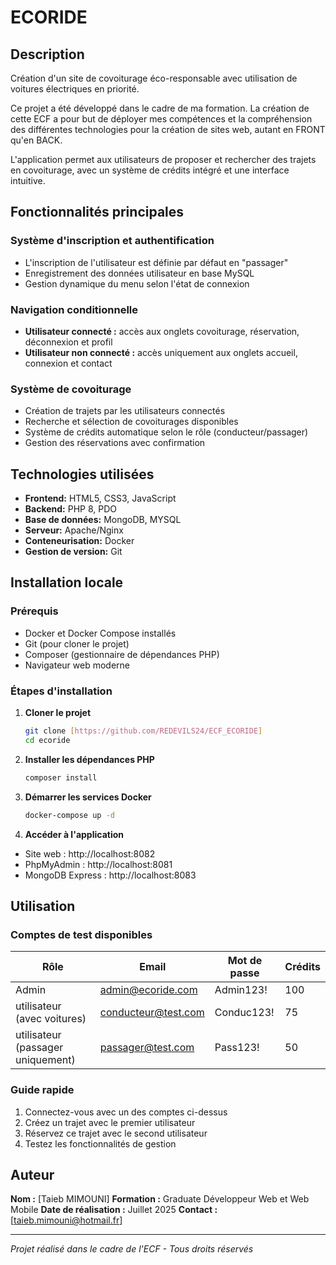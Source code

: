 # ECORIDE

## Description

Création d'un site de covoiturage éco-responsable avec utilisation de voitures électriques en priorité.

Ce projet a été développé dans le cadre de ma formation. La création de cette ECF a pour but de déployer mes compétences et la compréhension des différentes technologies pour la création de sites web, autant en FRONT qu'en BACK.

L'application permet aux utilisateurs de proposer et rechercher des trajets en covoiturage, avec un système de crédits intégré et une interface intuitive.

## Fonctionnalités principales

### Système d'inscription et authentification

- L'inscription de l'utilisateur est définie par défaut en "passager"
- Enregistrement des données utilisateur en base MySQL
- Gestion dynamique du menu selon l'état de connexion

### Navigation conditionnelle

- **Utilisateur connecté :** accès aux onglets covoiturage, réservation, déconnexion et profil
- **Utilisateur non connecté :** accès uniquement aux onglets accueil, connexion et contact

### Système de covoiturage

- Création de trajets par les utilisateurs connectés
- Recherche et sélection de covoiturages disponibles
- Système de crédits automatique selon le rôle (conducteur/passager)
- Gestion des réservations avec confirmation

## Technologies utilisées

- **Frontend:** HTML5, CSS3, JavaScript
- **Backend:** PHP 8, PDO
- **Base de données:** MongoDB, MYSQL
- **Serveur:** Apache/Nginx
- **Conteneurisation:** Docker
- **Gestion de version:** Git

## Installation locale

### Prérequis

- Docker et Docker Compose installés
- Git (pour cloner le projet)
- Composer (gestionnaire de dépendances PHP)
- Navigateur web moderne

### Étapes d'installation

1. **Cloner le projet**
   ```bash
   git clone [https://github.com/REDEVILS24/ECF_ECORIDE]
   cd ecoride
   ```
2. **Installer les dépendances PHP**
   ```bash
   composer install
   ```
3. **Démarrer les services Docker**
   ```bash
   docker-compose up -d
   ```
4. **Accéder à l'application**

- Site web : http://localhost:8082
- PhpMyAdmin : http://localhost:8081
- MongoDB Express : http://localhost:8083

## Utilisation

### Comptes de test disponibles

| Rôle                              | Email               | Mot de passe | Crédits |
| --------------------------------- | ------------------- | ------------ | ------- |
| Admin                             | admin@ecoride.com   | Admin123!    | 100     |
| utilisateur (avec voitures)       | conducteur@test.com | Conduc123!   | 75      |
| utilisateur (passager uniquement) | passager@test.com   | Pass123!     | 50      |

### Guide rapide

1. Connectez-vous avec un des comptes ci-dessus
2. Créez un trajet avec le premier utilisateur
3. Réservez ce trajet avec le second utilisateur
4. Testez les fonctionnalités de gestion

## Auteur

**Nom :** [Taieb MIMOUNI]
**Formation :** Graduate Développeur Web et Web Mobile
**Date de réalisation :** Juillet 2025
**Contact :** [taieb.mimouni@hotmail.fr]

---

_Projet réalisé dans le cadre de l'ECF - Tous droits réservés_
